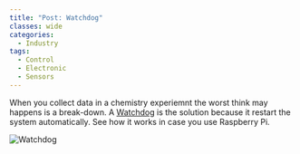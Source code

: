 ```yaml
---
title: "Post: Watchdog"
classes: wide
categories:
  - Industry
tags:
  - Control
  - Electronic
  - Sensors
---
```

When you collect data in a chemistry experiemnt the worst think may happens is a break-down. A [Watchdog](https://www.hackster.io/news/piwatcher-tb-is-a-raspberry-pi-watchdog-103c32a53062) is the solution because it restart the system automatically. See how it works in case you use Raspberry Pi.

![Watchdog](https://hackster.imgix.net/uploads/attachments/1220960/2020-11-11t16-34-54_251z-piwatcher3-tb-rpi-2_sf4YBkVMcR.jpg?auto=compress%2Cformat&w=740&h=555&fit=max)
